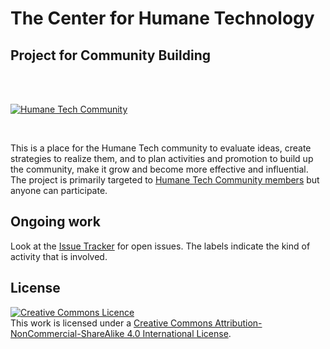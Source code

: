 # The Center for Humane Technology

## Project for Community Building

<br/><br/>

[![Humane Tech Community](https://github.com/humanetech-community/humanetech-community-artwork/raw/master/community-artwork/humanetech-pyramids/humane-tech-community-overview.png)](https://community.humanetech.com)

<br/>

This is a place for the Humane Tech community to evaluate ideas, create strategies to realize them, and to plan activities and promotion to build up the community, make it grow and become more effective and influential. The project is primarily targeted to [Humane Tech Community members](https://community.humanetech.com/u) but anyone can participate.

## Ongoing work

Look at the [Issue Tracker](https://github.com/humanetech/humanetech-community-building/issues) for open issues. The labels indicate the kind of activity that is involved.

## License

<a rel="license" href="http://creativecommons.org/licenses/by-nc-sa/4.0/"><img alt="Creative Commons Licence" style="border-width:0" src="https://i.creativecommons.org/l/by-nc-sa/4.0/88x31.png" /></a><br />This work is licensed under a <a rel="license" href="http://creativecommons.org/licenses/by-nc-sa/4.0/">Creative Commons Attribution-NonCommercial-ShareAlike 4.0 International License</a>.
